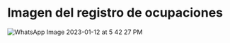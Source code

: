  # Imagen del registro de ocupaciones
 
   ![WhatsApp Image 2023-01-12 at 5 42 27 PM](https://user-images.githubusercontent.com/97201605/212188245-d2ed2f93-246c-4fa4-b4e5-a4f03e7421db.jpeg)
